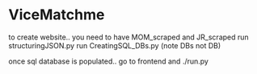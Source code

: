# ViceMatchme


to create website.. 
you need to have MOM_scraped and JR_scraped
run structuringJSON.py
run CreatingSQL_DBs.py (note DBs not DB)

once sql database is populated.. go to frontend and ./run.py
